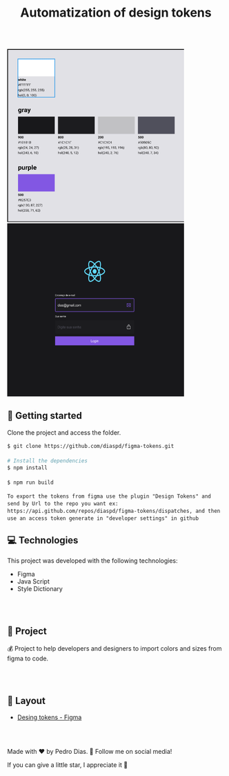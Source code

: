 <h1 align="center">
  Automatization of design tokens
</h1>

<br></br>

<div>
  <img src="colors.png" width="410px" height="400px"/> 
  <img src="project.png" width="410px" height="400px"/> 
</div>

## 🚀 Getting started

Clone the project and access the folder.

```bash
$ git clone https://github.com/diaspd/figma-tokens.git

# Install the dependencies
$ npm install

$ npm run build

```

`To export the tokens from figma use the plugin "Design Tokens" and send by Url to the repo you want ex: https://api.github.com/repos/diaspd/figma-tokens/dispatches, and then use an access token generate in "developer settings" in github`

## 💻 Technologies

This project was developed with the following technologies:

- Figma
- Java Script
- Style Dictionary

<br></br>

## 📄 Project
💰 Project to help developers and designers to import colors and sizes from figma to code.

<br></br>

## 🔖 Layout
- [Desing tokens - Figma](https://www.figma.com/file/jMS3IzcoWVcXLFn6i3AD1g/Figma-for-devs?node-id=8%3A15&t=WdgETcQzY1R4jc4T-0)


<br></br>

Made with ♥ by Pedro Dias. 👋 Follow me on social media!

If you can give a little star, I appreciate it 🤩
